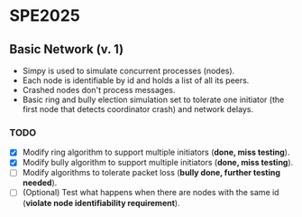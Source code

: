 # SPE2025

## Basic Network (v. 1)
- Simpy is used to simulate concurrent processes (nodes).
- Each node is identifiable by id and holds a list of all its peers.
- Crashed nodes don't process messages.
- Basic ring and bully election simulation set to tolerate one initiator (the first node that detects coordinator crash) and network delays.

### TODO
- [x] Modify ring algorithm to support multiple initiators (**done, miss testing**).
- [x] Modify bully algorithm to support multiple initiators (**done, miss testing**).
- [ ] Modify algorithms to tolerate packet loss (**bully done, further testing needed**).
- [ ] (Optional) Test what happens when there are nodes with the same id (**violate node identifiability requirement**).
